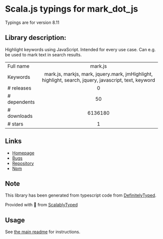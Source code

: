 
# Scala.js typings for mark_dot_js

Typings are for version 8.11

## Library description:
Highlight keywords using JavaScript. Intended for every use case. Can e.g. be used to mark text in search results.

|                    |                 |
| ------------------ | :-------------: |
| Full name          | mark.js |
| Keywords           | mark.js, markjs, mark, jquery.mark, jmHighlight, highlight, search, jquery, javascript, text, keyword |
| # releases         | 0 |
| # dependents       | 50 |
| # downloads        | 6136180 |
| # stars            | 1 |

## Links
- [Homepage](https://markjs.io/)
- [Bugs](https://github.com/julmot/mark.js/issues)
- [Repository](https://github.com/julmot/mark.js)
- [Npm](https://www.npmjs.com/package/mark.js)
    


## Note
This library has been generated from typescript code from [DefinitelyTyped](https://definitelytyped.org).

Provided with :purple_heart: from [ScalablyTyped](https://github.com/oyvindberg/ScalablyTyped)

## Usage
See [the main readme](../../readme.md) for instructions.


